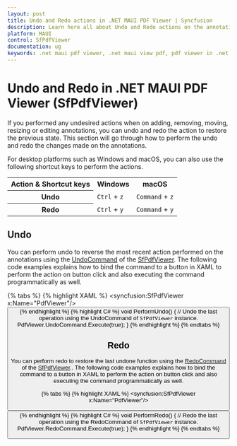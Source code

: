 ```yaml
---
layout: post
title: Undo and Redo actions in .NET MAUI PDF Viewer | Syncfusion
description: Learn here all about Undo and Redo actions on the annotations using Syncfusion .NET MAUI PDF Viewer (SfPdfViewer) control.
platform: MAUI
control: SfPdfViewer
documentation: ug
keywords: .net maui pdf viewer, .net maui view pdf, pdf viewer in .net maui, .net maui open pdf, maui pdf viewer, maui pdf view
---
```


# Undo and Redo in .NET MAUI PDF Viewer (SfPdfViewer)

If you performed any undesired actions when on adding, removing, moving, resizing or editing annotations, you can undo and redo the action to restore the previous state. This section will go through how to perform the undo and redo the changes made on the annotations.

For desktop platforms such as Windows and macOS, you can also use the following shortcut keys to perform the actions.

<table>
<tr>
<th>Action & Shortcut keys</th>
<th>Windows</th>
<th>macOS</th>
</tr>
<tr>
<th>Undo</th>
<td><code>Ctrl</code> + <code>z</code></td>
<td><code>Command</code> + <code>z</code></td>
</tr>
<tr>
<th>Redo</th>
<td><code>Ctrl</code> + <code>y</code></td>
<td><code>Command</code> + <code>y</code></td>
</tr>
</table>

## Undo

You can perform undo to reverse the most recent action performed on the annotations using the [UndoCommand](https://help.syncfusion.com/cr/maui/Syncfusion.Maui.PdfViewer.SfPdfViewer.html#Syncfusion_Maui_PdfViewer_SfPdfViewer_UndoCommand) of the [SfPdfViewer](https://help.syncfusion.com/cr/maui/Syncfusion.Maui.PdfViewer.SfPdfViewer.html). The following code examples explains how to bind the command to a button in XAML to perform the action on button click and also executing the command programmatically as well.

{% tabs %}
{% highlight XAML %}
<syncfusion:SfPdfViewer x:Name="PdfViewer"/>
<Button x:Name="Undo" Command="{Binding Path=UndoCommand,Source={x:Reference PdfViewer}}"/>
{% endhighlight %}
{% highlight C# %}
void PerformUndo()
{
    // Undo the last operation using the UndoCommand of `SfPdfViewer` instance.
    PdfViewer.UndoCommand.Execute(true);
}
{% endhighlight %}
{% endtabs %}

## Redo

You can perform redo to restore the last undone function using the [RedoCommand](https://help.syncfusion.com/cr/maui/Syncfusion.Maui.PdfViewer.SfPdfViewer.html#Syncfusion_Maui_PdfViewer_SfPdfViewer_RedoCommand) of the [SfPdfViewer](https://help.syncfusion.com/cr/maui/Syncfusion.Maui.PdfViewer.SfPdfViewer.html).. The following code examples explains how to bind the command to a button in XAML to perform the action on button click and also executing the command programmatically as well.

{% tabs %}
{% highlight XAML %}
<syncfusion:SfPdfViewer x:Name="PdfViewer"/>
<Button x:Name="Redo" Command="{Binding Path=RedoCommand,Source={x:Reference PdfViewer}}"/>{% endhighlight %}
{% highlight C# %}
void PerformRedo()
{
    // Redo the last operation using the RedoCommand of `SfPdfViewer` instance.
    PdfViewer.RedoCommand.Execute(true);
}
{% endhighlight %}
{% endtabs %}